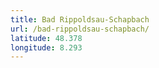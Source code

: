 ```yaml
---
title: Bad Rippoldsau-Schapbach
url: /bad-rippoldsau-schapbach/
latitude: 48.378
longitude: 8.293
---
```

